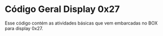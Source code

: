 # Código Geral Display 0x27
Esse código contém as atividades básicas que vem embarcadas no BOX para display 0x27.
